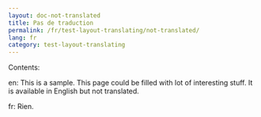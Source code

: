 ```yaml
---
layout: doc-not-translated
title: Pas de traduction
permalink: /fr/test-layout-translating/not-translated/
lang: fr
category: test-layout-translating
---
```


Contents:

en: This is a sample. This page could be filled with lot of interesting stuff.
It is available in English but not translated.

fr: Rien.